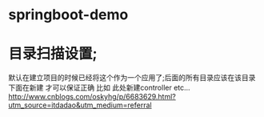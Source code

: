 # springboot-demo


# 目录扫描设置;
  默认在建立项目的时候已经将这个作为一个应用了;后面的所有目录应该在该目录下面在新建
  才可以保证正确 比如 此处新建controller etc...
  http://www.cnblogs.com/oskyhg/p/6683629.html?utm_source=itdadao&utm_medium=referral
